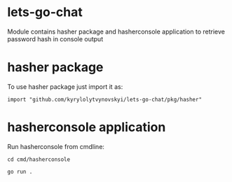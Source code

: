# lets-go-chat
Module contains hasher package and hasherconsole application to retrieve password hash in console output

# hasher package
To use hasher package just import it as:

`import "github.com/kyrylolytvynovskyi/lets-go-chat/pkg/hasher"` 

# hasherconsole application
Run hasherconsole from cmdline: 

`cd cmd/hasherconsole`

`go run .`


